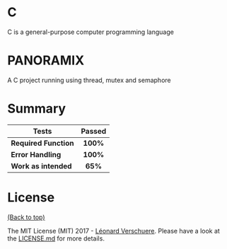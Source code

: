 # C

C is a general-purpose computer programming language

# PANORAMIX


A C project running using thread, mutex and semaphore

# Summary

| Tests            | Passed                                                                                    |
| ---------------- | :---------------------------------------------------------------------------------------: |
|**Required Function**| **100%**                                                                                  |
| **Error Handling**       | **100%**                                                                                  |
| **Work as intended**       | **65%**                                                                                  |


# License

[(Back to top)](#table-of-contents)


The MIT License (MIT) 2017 - [Léonard Verschuere](https://github.com/athityakumar/). Please have a look at the [LICENSE.md](LICENSE.md) for more details.
